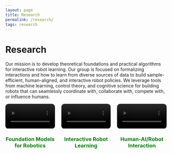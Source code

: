 ```yaml
---
layout: page
title: Research
permalink: /research/
tags: research
---
```


<div class="research-section">
    <h1>Research</h1>
    <p>
        Our mission is to develop theoretical foundations and practical algorithms for interactive robot learning. Our group is focused on formalizing interactions and how to learn from diverse sources of data to build sample-efficient, human-aligned, and interactive robot policies. We leverage tools from machine learning, control theory, and cognitive science for building robots that can seamlessly coordinate with, collaborate with, compete with, or influence humans.
    </p>
    <div class="video-gallery" style="display: flex; gap: 20px; justify-content: center;">
        <!-- Video 1 -->
        <div class="video-item" style="text-align: center; width: 300px;">
            <div class="video-wrapper" style="border-radius: 10px; overflow: hidden;">
                <video width="100%" height="auto" autoplay muted loop playsinline>
                    <source src="/papers/inter.mp4" type="video/mp4">
                    Your browser does not support the video tag.
                </video>
            </div>
            <h3 style="color: green;">Foundation Models for Robotics</h3>
        </div>
        <!-- Video 2 -->
        <div class="video-item" style="text-align: center; width: 300px;">
            <div class="video-wrapper" style="border-radius: 10px; overflow: hidden;">
                <video width="100%" height="auto" autoplay muted loop playsinline>
                    <source src="path_to_video_2.mp4" type="video/mp4">
                    Your browser does not support the video tag.
                </video>
            </div>
            <h3 style="color: green;">Interactive Robot Learning</h3>
        </div>
        <!-- Video 3 -->
        <div class="video-item" style="text-align: center; width: 300px;">
            <div class="video-wrapper" style="border-radius: 10px; overflow: hidden;">
                <video width="100%" height="auto" autoplay muted loop playsinline>
                    <source src="path_to_video_3.mp4" type="video/mp4">
                    Your browser does not support the video tag.
                </video>
            </div>
            <h3 style="color: green;">Human-AI/Robot Interaction</h3>
        </div>
    </div>
</div>